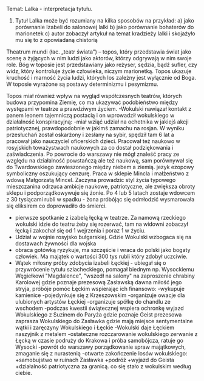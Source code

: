 Temat: Lalka - interpretacja tytułu.
1. Tytuł Lalka może być rozumiany na kilka sposobów na przykład: 
a) jako porównanie Izabeli do salonowej lalki
b) jako porównanie bohaterów do marionetek
c) autor zobaczył artykuł na temat kradzieży lalki i skojażyło mu się to z opowiadaną chistorią

Theatrum mundi (łac. „teatr świata”) – topos, który przedstawia świat jako scenę a żyjących w nim ludzi jako aktorów, którzy odgrywają w nim swoje role. Bóg w toposie jest przedstawiany jako reżyser, sędzia, bądź sufler, czy widz, który kontroluje życie człowieka, niczym marionetką. Topos ukazuje kruchość i marność życia ludzi, których los zależny jest wyłącznie od Boga. W toposie wyrażone są postawy determinizmu i pesymizmu.

Topos miał również wpływ na wygląd współczesnych teatrów, których budowa przypomina Ziemię, co ma ukazywać podobieństwo między występami w teatrze a prawdziwym życiem. 
-Wokulski nawiązał kontakt z panem leonem tajemniczą postacią i on wprowadził wokulskiego w działalność konspiracyjną: 
-miał wziąć udział na ochotnika w jakiejś akcji patriotycznej, prawdopodobnie w jakimś zamachu na rosjan. W wyniku przesłuchań został oskarżony i zesłany na sybir, spędził tam 6 lat a pracował jako nauczyciel oficerskich dzieci. Pracował też naukowo w rosyjskich toważystwach naukowych za co dostał podziękowania i zaświadczenia. Po powrocie do warszawy nie mógł znaleść pracy ze względu na działalność powstańczą ale też naukową, sam porównywał się do Twardowskiego zawieszonego między niebem a ziemią. jezyk ezopowy symboliczny oszukujący cenzurę. 
Praca w sklepie Mincla i małżeństwo z wdową Małgorzatą Mincel. Zaczyna prowadzic styl życia typowego mieszczanina odrzuca ambicje naukowe, patriotyczne, ale zwiększa obroty sklepu i podporządkowywuje się żonie. Po 4 lub 5 latach zostaje wdowcem z 30 tysiącami rubli w spadku - żona próbójąc się odmłodzić wysmarowała się eliksirem co doprowadiło do śmierci. 
- pierwsze spotkanie z izabelą łęcką w teatrze. 
Za namową rzeckiego wokulski idzie do teatru żeby się rozerwać, tam na widowni zobaczył łęcką i zakochał się od 1 wejrzenia i poraz 1 w życiu. 
- Udział w wojnie rosyjsko bułgarskiej. Gdzie Wokulski wzbogaca się na dostawach żywności dla wojska 
- obraca gotówką ryzykuje, ma szczęście i wraca do polski jako bogaty człowiek. Ma majątek o wartości 300 tys rubli który zdobył uczciwie. 
- Wątek miłosny próby zdobycia izabeli Łęckiej - ubiegał się o przywrócenie tytułu szlacheckiego, pomagał biednym np. Wysockiemu Węgiełkowi "Magdalence", "wszedł na salony" na zaproszenie chrabiny Karolowej gdzie poznaje prezesową Zasławską dawna miłość jego stryja, 
próbóje pomóc Łęckim wspierając ich finansowo: 
-wykupuje kamienice
-pojedynkuje się z Krzeszowskim 
-organizuje owacje dla ulubionych artystów Łęckiej
-organizuje spółkę do chandlu ze wschodem 
-podczas kwestii świątecznej wspiera ochronkę
wyjazd Wokulskiego z Suzinem do Paryża gdzie poznaje Geist
prezesowa zaprasza Wokulskiego do Zasławka gdzie mają miejsce sentymentalne wątki i zaręczyny Wokulskiego i Łęckie
-Wokulski daje Łęckiem naszyjnik z metalem 
-ostateczne rozczarowanie wokulskiego zerwanie z Łęcką w czasie podruży do Krakowa i próba samobójcza, ratuje go Wysocki 
-powrót do warszawy porządkowanie spraw majątkowych, zmaganie się z nurastenią 
-otwarte zakończenie losów wokulskiego: 
+samobujstwo w ruinach Zasławka
+podróż 
+wyjazd do Geista 
+działalność patriotyczna za granicą.
co się stało z wokulskim według ciebie. 
